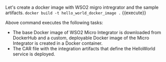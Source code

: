 Let's create a docker image with WSO2 migro intregrator and the sample artifacts.
`docker build -t hello_world_docker_image .` {{execute}}

Above command executes the following tasks:

* The base Docker image of WSO2 Micro Integrator is downloaded from DockerHub and a custom, deployable Docker image of the Micro Integrator is created in a Docker container.
* The CAR file with the integration artifacts that define the HelloWorld service is deployed.
